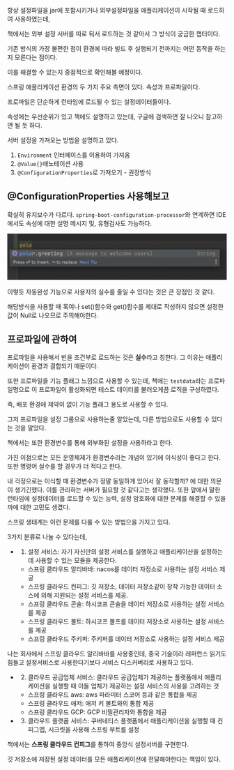 항상 설정파일을 jar에 포함시키거나 외부설정파일을 애플리케이션이 시작될 때 로드하여 사용하였는데,

책에서는 외부 설정 서버를 따로 둬서 로드하는 것 같아서 그 방식이 궁금한 챕터이다.

기존 방식의 가장 불편한 점이 환경에 따라 빌드 후 실행되기 전까지는 어떤 동작을 하는지 모른다는 점이다.

이를 해결할 수 있는지 중점적으로 확인해볼 예정이다.

스프링 애플리케이션 환경의 두 가지 주요 측면이 있다. 속성과 프로파일이다.

프로파일은 단순하게 런타임에 로드될 수 있는 설정데이터들이다.

속성에는 우선순위가 있고 책에도 설명하고 있는데, 구글에 검색하면 잘 나오니 참고하면 될 듯 하다.

서버 설정을 가져오는 방법을 설명하고 있다.

1. `Environment` 인터페이스를 이용하여 가져옴
2. `@Value{}`애노테이션 사용
3. `@ConfigurationProperties`로 가져오기 - 권장방식

## @ConfigurationProperties 사용해보고

확실히 유지보수가 다르다. `spring-boot-configuration-processor`와 연계하면 IDE에서도 속성에 대한 설명 메시지 및, 유형검사도 가능하다.


![](img/4_config.png)

이렇듯 자동완성 기능으로 사용자의 실수를 줄일 수 있다는 것은 큰 장점인 것 같다.

해당방식을 사용할 때 혹여나 set()함수와 get()함수를 제대로 작성하지 않으면 설정한 값이 Null로 나오므로 주의해야한다.

## 프로파일에 관하여

프로파일을 사용해서 빈을 조건부로 로드하는 것은 **실수**라고 칭한다.
그 이유는 애플리케이션이 환경과 결합되기 때문이다.

또한 프로파일을 기능 플래그 느낌으로 사용할 수 있는데, 책에는 `testdata`라는 프로파일명으로 이 프로파일이 활성화되면 테스트 데이터를 불러오게끔 로직을 구성하였다.

즉, 배포 환경에 제약이 없이 기능 플래그 용도로 사용할 수 있다.

그저 프로파일을 설정 그룹으로 사용하는줄 알았는데, 다른 방법으로도 사용할 수 있다는 것을 알았다.

책에서는 또한 환경변수를 통해 외부화된 설정을 사용하라고 한다.

가진 이점으로는 모든 운영체제가 환경변수라는 개념이 있기에 이식성이 좋다고 한다.
또한 명령어 실수를 할 경우가 더 적다고 한다.

내 걱정으로는 이식할 때 환경변수가 정말 동일하게 있어서 잘 동작할까? 에 대한 의문이 생기긴했다. 이를 관리하는 서버가 필요할 것 같다고는 생각했다.
또한 앞에서 말한 런타임에 설정데이터를 로드할 수 있는 능력, 설정 암호화에 대한 문제를 해결할 수 있을까에 대한 고민도 생겼다.

스프링 생태계는 이런 문제를 다룰 수 있는 방법으을 가지고 있다.

3가지 분류로 나눌 수 있다는데,

- 1. 설정 서비스: 자기 자신만의 설정 서비스를 실행하고 애플리케이샨을 설정하는 데 사용할 수 있는 모듈을 제공한다.
  - 스프링 클라우드 알리바바: nacos를 데이터 자정소로 사용하는 설정 서비스 제공
  - 스프링 클라우드 컨피그: 깃 저장소, 데이터 저장소같이 장착 가능한 데이터 소스에 의해 지원되는 설정 서비스를 제공.
  - 스프링 클라우드 콘술: 하시코프 콘술을 데이터 저장소로 사용하는 설정 서비스를 제공
  - 스프링 클라우드 볼트: 하시코프 볼프를 데이터 저장소로 사용하는 설정 서비스를 제공
  - 스프링 클라우드 주키퍼: 주키퍼를 데이터 저장소로 사용하는 설정 서비스 제공

나는 회사에서 스프링 클라우드 알리바바를 사용중인데, 중국 기술이라 레퍼런스 읽기도 힘들고 설정서비스로 사용한다기보다 서비스 디스커버리로 사용하고 있다.

- 2. 클라우드 공급업체 서비스: 클라우드 공급업체가 제공하는 플랫폼에서 애플리케이션을 실행할 때 이들 업체가 제공하는 설정 서비스의 사용을 고려하는 것
  - 스프링 클라우드 aws: aws 파라미터 스코어 등과 같은 통합을 제공
  - 스프링 클라우드 애저: 애저 키 볼트와의 통합 제공
  - 스프링 클라우드 GCP: GCP 비밀관리자와 통합을 제공

- 3. 클라우드 플랫폼 서비스: 쿠버네티스 플랫폼에서 애플리케이션을 실행할 때 컨피그맵, 시크릿을 사용해 스프링 부트를 설정

책에서는 **스프링 클라우드 컨피그**를 통하여 중앙식 설정서버를 구현한다.

깃 저장소에 저장된 설정 데이터를 모든 애플리케이션에 전달해야한다는 책임이 있다.











